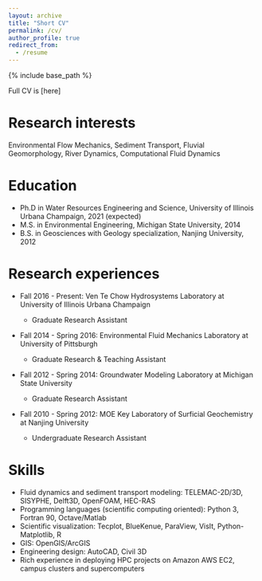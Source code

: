 ```yaml
---
layout: archive
title: "Short CV"
permalink: /cv/
author_profile: true
redirect_from:
  - /resume
---
```


{% include base_path %}

Full CV is [here]

Research interests
======
Environmental Flow Mechanics, Sediment Transport, Fluvial Geomorphology, River Dynamics, Computational Fluid Dynamics

Education
======
* Ph.D in Water Resources Engineering and Science, University of Illinois Urbana Champaign, 2021 (expected)
* M.S. in Environmental Engineering, Michigan State University, 2014
* B.S. in Geosciences with Geology specialization, Nanjing University, 2012

Research experiences
======
* Fall 2016 - Present: Ven Te Chow Hydrosystems Laboratory at University of Illinois Urbana Champaign
  * Graduate Research Assistant

* Fall 2014 - Spring 2016: Environmental Fluid Mechanics Laboratory at University of Pittsburgh
  * Graduate Research & Teaching Assistant
  
* Fall 2012 - Spring 2014: Groundwater Modeling Laboratory at  Michigan State University
  * Graduate Research Assistant
  
* Fall 2010 - Spring 2012: MOE Key Laboratory of Surficial Geochemistry at Nanjing University
  * Undergraduate Research Assistant
  
Skills
======
* Fluid dynamics and sediment transport modeling: TELEMAC-2D/3D, SISYPHE, Delft3D, OpenFOAM, HEC-RAS
* Programming languages (scientific computing oriented): Python 3, Fortran 90, Octave/Matlab
* Scientific visualization: Tecplot, BlueKenue, ParaView, VisIt, Python-Matplotlib, R
* GIS: OpenGIS/ArcGIS
* Engineering design: AutoCAD, Civil 3D
* Rich experience in deploying HPC projects on Amazon AWS EC2, campus clusters and supercomputers


  


